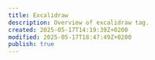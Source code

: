 ```yaml
---
title: Excalidraw
description: Overview of excalidraw tag.
created: 2025-05-17T14:19:39Z+0200
modified: 2025-05-17T18:47:49Z+0200
publish: true
---
```

